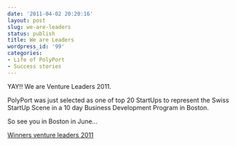 ```yaml
---
date: '2011-04-02 20:20:16'
layout: post
slug: we-are-leaders
status: publish
title: We are Leaders
wordpress_id: '99'
categories:
- Life of PolyPort
- Success stories
---
```


YAY!! We are Venture Leaders 2011.

PolyPort was just selected as one of top 20 StartUps to represent the Swiss StartUp Scene in a 10 day Business Development Program in Boston.

So see you in Boston in June...

[Winners venture leaders 2011](http://www.venturelab.ch/index.cfm?CFID=34724152&CFTOKEN=14471191&page=125810)
